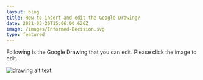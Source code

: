 ```yaml
---
layout: blog
title: How to insert and edit the Google Drawing?
date: 2021-03-26T15:06:00.626Z
image: /images/Informed-Decision.svg
type: featured
---
```

Following is the Google Drawing that you can edit. Please click the image to edit.

[![drawing alt text](https://docs.google.com/drawings/d/1DeE2GEnTpWgVOF4N9RTFcLU-BbCsVe1Hzytaf92ODcw/export/png)](https://docs.google.com/drawings/d/1DeE2GEnTpWgVOF4N9RTFcLU-BbCsVe1Hzytaf92ODcw/edit "Click to view/edit Drawing")